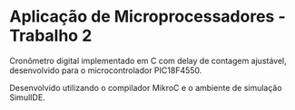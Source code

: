 # Aplicação de Microprocessadores - Trabalho 2

Cronômetro digital implementado em C com delay de contagem ajustável, desenvolvido para o microcontrolador PIC18F4550.

Desenvolvido utilizando o compilador MikroC e o ambiente de simulação SimulIDE.
